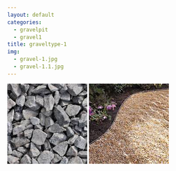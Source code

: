 ```yaml
---
layout: default
categories: 
  - gravelpit
  - gravel1
title: graveltype-1
img: 
  - gravel-1.jpg
  - gravel-1.1.jpg
---
```


<img src="../img/gravel-1.jpg">
<img src="../img/gravel-1.1.jpg">
